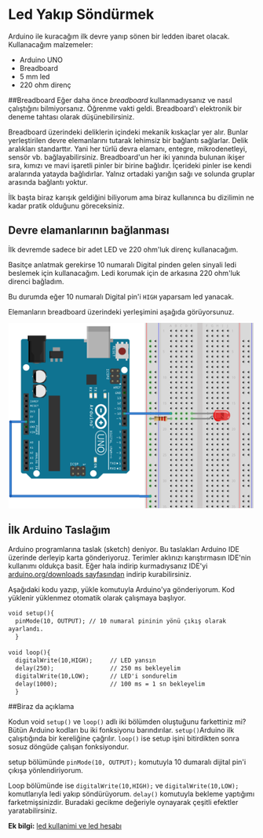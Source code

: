 # Led Yakıp Söndürmek

Arduino ile kuracağım ilk devre yanıp sönen bir ledden ibaret olacak. Kullanacağım malzemeler:

- Arduino UNO
- Breadboard
- 5 mm led
- 220 ohm direnç

##Breadboard
Eğer daha önce *breadboard* kullanmadıysanız ve nasıl çalıştığını bilmiyorsanız. Öğrenme vakti geldi. Breadboard'ı elektronik bir deneme tahtası olarak düşünebilirsiniz.

Breadboard üzerindeki deliklerin içindeki mekanik kıskaçlar yer alır. Bunlar yerleştirilen devre elemanlarını tutarak lehimsiz bir bağlantı sağlarlar. Delik aralıkları standarttır. Yani her türlü devra elamanı, entegre, mikrodenetleyi, sensör vb. bağlayabilirsiniz. Breadboard'un her iki yanında bulunan ikişer sıra, kımızı ve mavi işaretli pinler bir birine bağlıdır. İçerideki pinler ise kendi aralarında yatayda bağlıdırlar. Yalnız ortadaki yarığın sağı ve solunda gruplar arasında bağlantı yoktur.

İlk başta biraz karışık geldiğini biliyorum ama biraz kullanınca bu dizilimin ne kadar pratik olduğunu göreceksiniz. 

## Devre elamanlarının bağlanması 

İlk devremde sadece bir adet LED ve 220 ohm'luk direnç kullanacağım. 

Basitçe anlatmak gerekirse 10 numaralı Digital pinden gelen sinyali ledi beslemek için kullanacağım. Ledi korumak için de arkasına 220 ohm'luk direnci bağladım.

Bu durumda eğer 10 numaralı Digital pin'i `HIGH` yaparsam led yanacak.

Elemanların breadboard üzerindeki yerleşimini aşağıda görüyorsunuz.

<img src=led-blink_bb.png width=500>

## İlk Arduino Taslağım

Arduino programlarına taslak (sketch) deniyor. Bu taslakları Arduino IDE üzerinde derleyip karta gönderiyoruz. Terimler aklınızı karıştırmasın IDE'nin kullanımı oldukça basit. Eğer hala indirip kurmadıysanız IDE'yi [arduino.org/downloads sayfasından][1] indirip kurabilirsiniz.

[1]: http://arduino.org/downloads 

Aşağıdaki kodu yazıp, yükle komutuyla Arduino'ya gönderiyorum. Kod yüklenir yüklenmez otomatik olarak çalışmaya başlıyor.

````
void setup(){
  pinMode(10, OUTPUT); // 10 numaral pininin yönü çıkış olarak ayarlandı.
  }

void loop(){
  digitalWrite(10,HIGH);     // LED yansın
  delay(250);                // 250 ms bekleyelim
  digitalWrite(10,LOW);      // LED'i sondurelim
  delay(1000);               // 100 ms = 1 sn bekleyelim
  }
````

##Biraz da açıklama

Kodun void `setup()` ve `loop()` adlı iki bölümden oluştuğunu farkettiniz mi? Bütün Arduino kodları bu iki fonksiyonu barındırılar. `setup()`Arduino ilk çalışıtığında bir kereliğine çağrılır. `loop()` ise setup işini bitirdikten sonra sosuz döngüde çalışan fonksiyondur.

setup bölümünde `pinMode(10, OUTPUT);` komutuyla 10 dumaralı dijital pin'i çıkışa yönlendiriyorum.

Loop bölümünde ise `digitalWrite(10,HIGH);` ve `digitalWrite(10,LOW);` komutlarıyla ledi yakıp söndürüyorum. `delay()` komutuyla bekleme yaptığımı farketmişsinizdir. Buradaki gecikme değeriyle oynayarak çeşitli efektler yaratabilirsiniz.    

**Ek bilgi:** [led kullanimi ve led hesabı](led-kullanimi.md)


